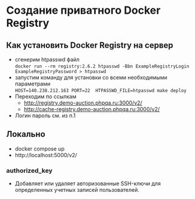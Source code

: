 # Создание приватного Docker Registry


## Как установить Docker Registry на сервер

- сгенерим htpasswd файл  
`docker run --rm registry:2.6.2 htpasswd -Bbn ExampleRegistryLogin ExampleRegistryPassword > htpasswd`
- запустим команду для установки со всеми необходимыми параметрами  
`HOST=140.238.212.163 PORT=22  HTPASSWD_FILE=htpasswd make deploy`
- Переходим по ссылкам
  - http://registry.demo-auction.phpqa.ru:3000/v2/
  - http://cache-registry.demo-auction.phpqa.ru:3000/v2/
- Логин пароль см. из п.1 

## Локально
- docker compose up
- http://localhost:5000/v2/


### **authorized_key**
- Добавляет или удаляет авторизованные SSH-ключи для определенных учетных записей пользователей.